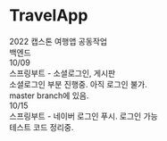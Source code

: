 # TravelApp
2022 캡스톤 여행앱 공동작업<br>
백엔드<br>
10/09 <br>
스프링부트 - 소셜로그인, 게시판<br>
소셜로그인 부분 진행중. 아직 로그인 불가.<br>
master branch에 있음.<br>
10/15<br>
스프링부트 - 네이버 로그인 푸시. 로그인 가능<br>
테스트 코드 정리중.<br>
